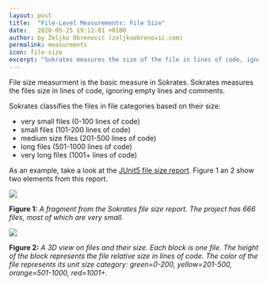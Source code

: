 ```yaml
---
layout: post
title:  "File-Level Measurements: File Size"
date:   2020-05-25 19:12:01 +0100
author: by Željko Obrenović (zeljkoobrenovic.com)
permalink: measurments
icon: file-size
excerpt: "Sokrates measures the size of the file in lines of code, ignoring empty lines and comments."
---
```


File size measurment is the basic measure in Sokrates. Sokrates measures the files size in lines of code, ignoring empty lines and comments.

Sokrates classifies the files in file categories based on their size:
* very small files (0-100 lines of code)
* small files (101-200 lines of code)
* medium size files (201-500 lines of code)
* long files (501-1000 lines of code)
* very long files (1001+ lines of code)


As an example, take a look at the [JUnit5 file size report](https://d3axxy9bcycpv7.cloudfront.net/java/junit5/reports/html/FileSize.html). Figure 1 an 2 show two elements from this report.

![](assets/images/sokrates/file-size-overview.png)

**Figure 1:** *A fragment from the Sokrates file size report. The project has 666 files, most of which are very small.*

![](assets/images/sokrates/file-size-3d.png)

**Figure 2:** *A 3D view on files and their size. Each block is one file. The height of the block represents the file relative size in lines of code. The color of the file represents its unit size category: green=0-200, yellow=201-500, orange=501-1000, red=1001+.*
